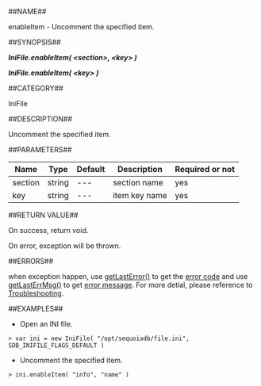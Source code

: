 
##NAME##

enableItem - Uncomment the specified item.

##SYNOPSIS##

***IniFile.enableItem( \<section\>, \<key\> )***

***IniFile.enableItem( \<key\> )***

##CATEGORY##

IniFile

##DESCRIPTION##

Uncomment the specified item.

##PARAMETERS##

| Name     | Type     | Default | Description                            | Required or not |
| -------- | -------- | --------| -------------------------------------- | --------------- |
| section  | string   | ---     | section name                           | yes             |
| key      | string   | ---     | item key name                          | yes             |

##RETURN VALUE##

On success, return void.

On error, exception will be thrown.

##ERRORS##

when exception happen, use [getLastError()](manual/Manual/Sequoiadb_command/Global/getLastError.md) to get the [error code](manual/Manual/Sequoiadb_error_code.md)  and use [getLastErrMsg()](manual/Manual/Sequoiadb_command/Global/getLastErrMsg.md) to get [error message](manual/Manual/Sequoiadb_command/Global/getLastErrMsg.md). For more detial, please  reference to [Troubleshooting](manual/FAQ/faq_sdb.md).

##EXAMPLES##

* Open an INI file.

```lang-javascript
> var ini = new IniFile( "/opt/sequoiadb/file.ini", SDB_INIFILE_FLAGS_DEFAULT )
```

* Uncomment the specified item.

```lang-javascript
> ini.enableItem( "info", "name" )
```